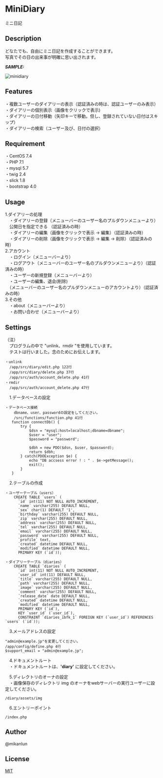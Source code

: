 # MiniDiary

ミニ日記

## Description

どなたでも、自由にミニ日記を作成することができます。  
写真でその日の出来事が明確に思い出されます。  

***SAMPLE:***

![minidiary](https://user-images.githubusercontent.com/36429862/37021975-d1144c86-2164-11e8-8a68-a9f7b9c250d0.png)

## Features

・複数ユーザーのダイアリーの表示（認証済みの時は、認証ユーザーのみ表示）  
・ダイアリーの個別表示（画像をクリックで表示)  
・ダイアリーの日付移動（矢印キーで移動。但し、登録されていない日付はスキップ）  
・ダイアリーの検索（ユーザー及び、日付の選択）  

## Requirement

・CentOS 7.4  
・PHP 7.1  
・mysql 5.7  
・twig 2.4  
・slick 1.8  
・bootstrap 4.0  

## Usage

1.ダイアリーの処理  
　・ダイアリーの登録（メニューバーのユーザー名のプルダウンメニューより）  
　公開日を指定できる （認証済みの時）  
　・ダイアリーの編集（画像をクリックで表示 -> 編集）（認証済みの時）  
　・ダイアリーの削除（画像をクリックで表示 -> 編集 -> 削除）（認証済みの時）  
2.アカウント  
　・ログイン（メニューバーより）  
　・ログアウト（メニューバーのユーザー名のプルダウンメニューより）（認証済みの時）  
　・ユーザーの新規登録（メニューバーより）  
　・ユーザーの編集、退会(削除)  
　（メニューバーのユーザー名のプルダウンメニューのアカウントより）（認証済みの時）  
3.その他  
　・about（メニューバーより）  
　・お問い合わせ（メニューバーより）  

## Settings

（注）  
　プログラムの中で "unlink、rmdir "を使用しています。  
　テストは行いました。念のためにお伝えします。  

    ・unlink  
      /app/src/diary/edit.php 122行  
      /app/src/diary/delete.php 37行  
      /app/src/auth/account_delete.php 41行  
    ・rmdir  
      /app/src/auth/account_delete.php 47行  

　1.データベースの設定  
 
    ・データベース接続  
        dbname、user、passwordの設定をしてください。
        /src/functions/function.php 41行
       function connectDb() {
           try {
               $dsn = "mysql:host=localhost;dbname=dbname";
               $user = "user";
               $password = "password";

               $dbh = new PDO($dsn, $user, $password);
               return $dbh;
           } catch(PDOException $e) {
               echo "DB accsess error ! : " . $e->getMessage();
               exit();
           }
       }

　2.テーブルの作成  
 
    ・ユーザーテーブル（users）
        CREATE TABLE `users` (
          `id` int(11) NOT NULL AUTO_INCREMENT,
          `name` varchar(255) DEFAULT NULL,
          `sex` char(1) DEFAULT '1',
          `birthday` varchar(255) DEFAULT NULL,
          `zip` varchar(255) DEFAULT NULL,
          `address` varchar(255) DEFAULT NULL,
          `tel` varchar(255) DEFAULT NULL,
          `email` varchar(255) DEFAULT NULL,
          `password` varchar(255) DEFAULT NULL,
          `profile` text,
          `created` datetime DEFAULT NULL,
          `modified` datetime DEFAULT NULL,
          PRIMARY KEY (`id`));

    ・ダイアリーテーブル（diaries）
        CREATE TABLE `diaries` (
          `id` int(11) NOT NULL AUTO_INCREMENT,
          `user_id` int(11) DEFAULT NULL,
          `title` varchar(255) DEFAULT NULL,
          `path` varchar(255) DEFAULT NULL,
          `image` varchar(255) DEFAULT NULL,
          `comment` varchar(255) DEFAULT NULL,
          `release_date` date DEFAULT NULL,
          `created` datetime DEFAULT NULL,
          `modified` datetime DEFAULT NULL,
          PRIMARY KEY (`id`),
          KEY `user_id` (`user_id`),
          CONSTRAINT `diaries_ibfk_1` FOREIGN KEY (`user_id`) REFERENCES `users` (`id`));

　3.メールアドレスの設定  

    "admin@example.jp"を変更してください。  
    /app/config/define.php 4行  
    $support_email = "admin@example.jp";   

　4.ドキュメントルート  
　・ドキュメントルートは、**'diary'** に設定してください。  

　5.ディレクトリのオーナの設定  
　・画像保存のディレクトリ img のオーナをwebサーバーの実行ユーザーに設定してください。 
    
    /diary/assets/img

　6.エントリーポイント  
 
    /index.php


## Author

@mikanlun

## License

[MIT](https://github.com/mikanlun/MiniDiary/blob/master/LICENSE)

